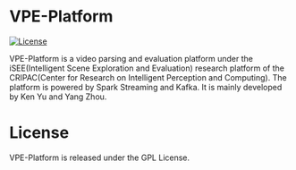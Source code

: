 # VPE-Platform

[![License](https://img.shields.io/aur/license/yaourt.svg)](LICENSE)

VPE-Platform is a video parsing and evaluation platform under the iSEE(Intelligent Scene Exploration and Evaluation) research platform of the CRIPAC(Center for Research on Intelligent Perception and Computing). The platform is powered by Spark Streaming and Kafka.
It is mainly developed by Ken Yu and Yang Zhou.

# License

VPE-Platform is released under the GPL License.